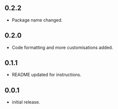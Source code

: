 ## 0.2.2

* Package name changed.

## 0.2.0

* Code formatting and more customisations added.

## 0.1.1

* README updated for instructions.

## 0.0.1

* initial release.
